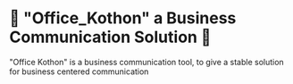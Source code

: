# 💼 "Office_Kothon" a Business Communication Solution 💼

"Office Kothon" is a business communication tool, to give a stable solution for business centered communication
